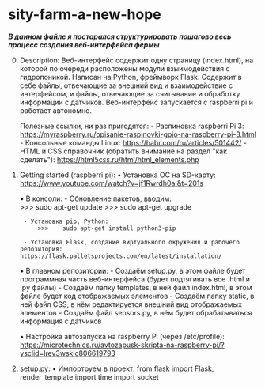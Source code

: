 # sity-farm-a-new-hope

***В данном файле я постарался структурировать пошагово весь процесс создания веб-интерфейса фермы***

0) Description:
    Веб-интерфейс содержит одну страницу (index.html), на которой по очереди расположены модули взыимодействия с гидропоникой. 
    Написан на Python, фреймворк Flask. 
    Содержит в себе файлы, отвечающие за внешний вид и взаимодействие с интерфейсом, и файлы, отвечающие за считывание и обработку информации с датчиков. 
    Веб-интерфейс запускается с raspberri pi и работает автономно.

    Полезные ссылки, ни раз пригодятся:
        - Распиновка raspberri Pi 3: https://myraspberry.ru/opisanie-raspinovki-gpio-na-raspberry-pi-3.html
        - Консольные команды Linux: https://habr.com/ru/articles/501442/
        - HTML и CSS справочник (обратить внимание на раздел "как сделать"): https://html5css.ru/html/html_elements.php

1) Getting started (raspberri pi):
    • Установка ОС на SD-карту: https://www.youtube.com/watch?v=jf1Rwrdh0aI&t=201s

    • В консоли:
        - Обновление пакетов, вводим:    
            >>>    sudo apt-get update
            >>>    sudo apt-get upgrade

        - Установка pip, Python:
            >>>    sudo apt-get install python3-pip
        
        - Установка Flask, создание виртуального окружения и рабочего репозитория: https://flask.palletsprojects.com/en/latest/installation/
    
    • В главном репозитории:
        - Создаём setup.py, в этом файле будет программная часть веб-интерфейса (будет подтягивать все .html и .py файлы)
        - Создаём папку templates, в ней файл index.html, в этом файле будет код отображаемых элементов
        - Создаём папку static,  в ней файл CSS, в нём редактируется внешний вид отображаемых элементов
        - Создаём файл sensors.py, в нём будет обрабатываться информация с датчиков

    • Настройка автозапуска на raspberry Pi (через /etc/profile): https://microtechnics.ru/avtozapusk-skripta-na-raspberry-pi/?ysclid=lrev3wsklc806619793
    
2) setup.py:
    • Импортруем в проект:
        from flask import Flask, render_template
        import time
        import socket